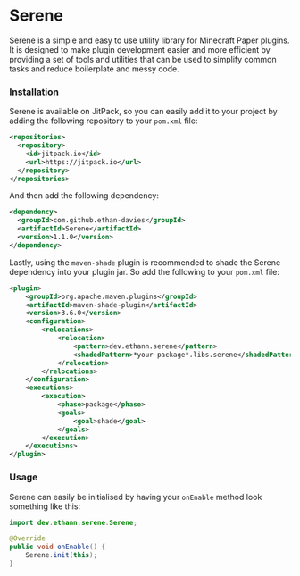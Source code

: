 # Serene
Serene is a simple and easy to use utility library for Minecraft Paper plugins. It is designed to make plugin development easier and more efficient by providing a set of tools and utilities that can be used to simplify common tasks and reduce boilerplate and messy code.

### Installation
Serene is available on JitPack, so you can easily add it to your project by adding the following repository to your `pom.xml` file:

```xml
<repositories>
  <repository>
    <id>jitpack.io</id>
    <url>https://jitpack.io</url>
  </repository>
</repositories>
```

And then add the following dependency:

```xml
<dependency>
  <groupId>com.github.ethan-davies</groupId>
  <artifactId>Serene</artifactId>
  <version>1.1.0</version>
</dependency>
```

Lastly, using the `maven-shade` plugin is recommended to shade the Serene dependency into your plugin jar.
So add the following to your `pom.xml` file:

```xml
<plugin>
    <groupId>org.apache.maven.plugins</groupId>
    <artifactId>maven-shade-plugin</artifactId>
    <version>3.6.0</version>
    <configuration>
        <relocations>
            <relocation>
                <pattern>dev.ethann.serene</pattern>
                <shadedPattern>*your package*.libs.serene</shadedPattern>
            </relocation>
        </relocations>
    </configuration>
    <executions>
        <execution>
            <phase>package</phase>
            <goals>
                <goal>shade</goal>
            </goals>
        </execution>
    </executions>
</plugin>
```

### Usage
Serene can easily be initialised by having your `onEnable` method look something like this:

```java
import dev.ethann.serene.Serene;

@Override
public void onEnable() {
    Serene.init(this);
}
```